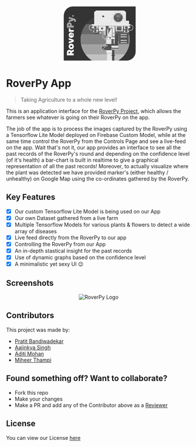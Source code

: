 <p align="center">
  <img height="150px" src="https://raw.githubusercontent.com/RoverPy/RoverPyApp/master/assets/RoverPy_Logo.png" alt="RoverPy Logo" />
</p>

# RoverPy App
> Taking Agriculture to a whole new level!

This is an application interface for the [RoverPy Project](https://github.com/RoverPy/RoverPy), which allows the farmers see whatever is going on their RoverPy on the app. 

The job of the app is to process the images captured by the RoverPy using a Tensorflow Lite Model deployed on Firebase Custom Model, while at the same time control the RoverPy from the Controls Page and see a live-feed on the app. Wait that's not it, our app provides an interface to see all the past records of the RoverPy's round and depending on the confidence level (of it's health) a bar-chart is built in realtime to give a graphical representation of all the past records! Moreover, to actually visualize where the plant was detected we have provided marker's (either healthy / unhealthy) on Google Map using the co-ordinates gathered by the RoverPy.

## Key Features
- [x] Our custom Tensorflow Lite Model is being used on our App
- [x] Our own Dataset gathered from a live farm
- [x] Multiple Tensorflow Models for various plants & flowers to detect a wide array of diseases
- [x] Live feed directly from the RoverPy to our app
- [x] Controlling the RoverPy from our App
- [x] An in-depth stastical insight for the past records
- [x] Use of dynamic graphs based on the confidence level
- [x] A minimalistic yet sexy UI :wink:

## Screenshots
<p align="center">
  <img src="https://github.com/RoverPy/RoverPyApp/blob/master/assets/RoverPy%20App.jpg" alt="RoverPy Logo" />
</p>
  
## Contributors
This project was made by:
- [Pratit Bandiwadekar](https://github.com/Pratit23)
- [Aajinkya Singh](https://github.com/aajinkya1203)
- [Aditi Mohan](https://github.com/Aditi-Mohan)
- [Miheer Thampi](https://github.com/mimi69-38)

## Found something off? Want to collaborate?
- Fork this repo
- Make your changes
- Make a PR and add any of the Contributor above as a [Reviewer](https://docs.github.com/en/free-pro-team@latest/github/collaborating-with-issues-and-pull-requests/requesting-a-pull-request-review)

## License
You can view our License [here](https://github.com/RoverPy/RoverPyApp/blob/master/LICENSE)
